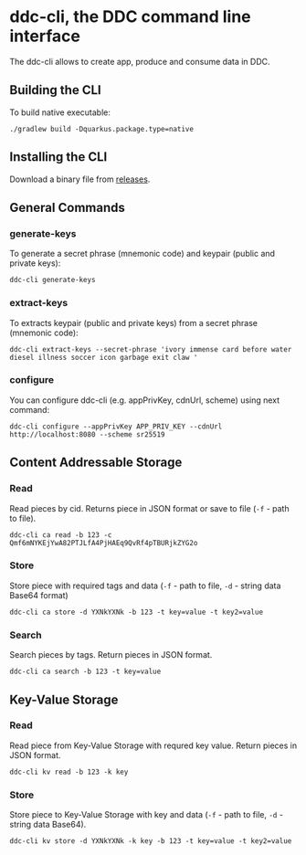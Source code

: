 # ddc-cli, the DDC command line interface

The ddc-cli allows to create app, produce and consume data in DDC.

## Building the CLI

To build native executable:

```
./gradlew build -Dquarkus.package.type=native 
```

## Installing the CLI

Download a binary file from [releases](https://github.com/Cerebellum-Network/ddc-cli/releases).

## General Commands

### generate-keys

To generate a secret phrase (mnemonic code) and keypair (public and private keys):

```shell script
ddc-cli generate-keys
```

### extract-keys

To extracts keypair (public and private keys) from a secret phrase (mnemonic code):

```shell script
ddc-cli extract-keys --secret-phrase 'ivory immense card before water diesel illness soccer icon garbage exit claw '
```

### configure

You can configure ddc-cli (e.g. appPrivKey, cdnUrl, scheme) using next command:

```shell script
ddc-cli configure --appPrivKey APP_PRIV_KEY --cdnUrl http://localhost:8080 --scheme sr25519
```

## Content Addressable Storage

### Read

Read pieces by cid. Returns piece in JSON format or save to file (```-f``` - path to file).

```shell script
ddc-cli ca read -b 123 -c Qmf6mNYKEjYwA82PTJLfA4PjHAEq9QvRf4pTBURjkZYG2o
```

### Store

Store piece with required tags and data (```-f``` - path to file, ```-d``` - string data Base64 format)

```shell script
ddc-cli ca store -d YXNkYXNk -b 123 -t key=value -t key2=value
```

### Search

Search pieces by tags. Return pieces in JSON format.

```shell script
ddc-cli ca search -b 123 -t key=value
```

## Key-Value Storage

### Read

Read piece from Key-Value Storage with requred key value. Return pieces in JSON format.

```shell script
ddc-cli kv read -b 123 -k key
```

### Store

Store piece to Key-Value Storage with key and data (```-f``` - path to file, ```-d``` - string data Base64).

```shell script
ddc-cli kv store -d YXNkYXNk -k key -b 123 -t key=value -t key2=value
```